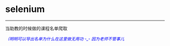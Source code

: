 # selenium
---
当助教的时候做的课程名单爬取

<font size = 2 color = Blue >*（明明可以导出名单为什么在这里做无用功 -_- 因为老师不管事儿* </font>
 
